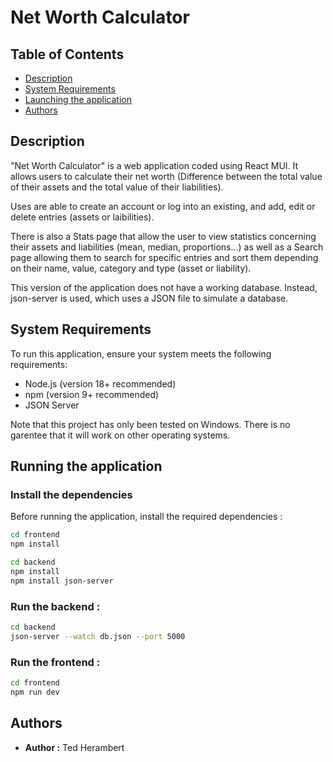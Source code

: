 # Net Worth Calculator

## Table of Contents

- [Description](#description)
- [System Requirements](#system-requirements)
- [Launching the application](#launching-the-application)
- [Authors](#authors)

## Description

"Net Worth Calculator" is a web application coded using React MUI. It allows users to
calculate their net worth (Difference between the total value of their assets and the 
total value of their liabilities). 

Uses are able to create an account or log into an existing, and add, edit or delete entries (assets or laibilities).

There is also a Stats page that allow the user to view statistics concerning their assets and liabilities (mean, median, proportions...) as well as a Search page allowing them to search for specific entries and sort them depending on their name, value, category and type (asset or liability). 

This version of the application does not have a working database. Instead, json-server is used, 
which uses a JSON file to simulate a database.

## System Requirements

To run this application, ensure your system meets the following requirements:
- Node.js (version 18+ recommended)
- npm (version 9+ recommended)
- JSON Server

Note that this project has only been tested on Windows. There is no garentee that it will 
work on other operating systems.

## Running the application

### Install the dependencies
Before running the application, install the required dependencies :
```bash
cd frontend
npm install

cd backend
npm install
npm install json-server
```

### Run the backend :
```bash
cd backend
json-server --watch db.json --port 5000
```

### Run the frontend :
```bash
cd frontend
npm run dev
```
## Authors

- **Author :** Ted Herambert
